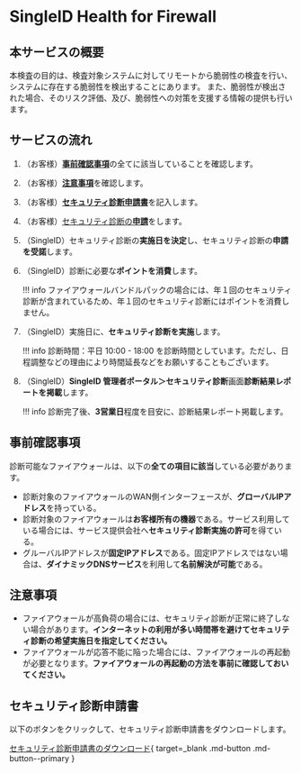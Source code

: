 # SingleID Health for Firewall
## 本サービスの概要
本検査の目的は、検査対象システムに対してリモートから脆弱性の検査を行い、システムに存在する脆弱性を検出することにあります。 また、脆弱性が検出された場合、そのリスク評価、及び、脆弱性への対策を支援する情報の提供も行います。

## サービスの流れ
1. （お客様）[**事前確認事項**](#事前確認事項)の全てに該当していることを確認します。
2. （お客様）[**注意事項**](#注意事項)を確認します。
3. （お客様）[**セキュリティ診断申請書**](#セキュリティ診断申請書)を記入します。
4. （お客様）[セキュリティ診断の**申請**](/singleid-adminguide/security_check.md)をします。
5. （SingleID）セキュリティ診断の**実施日を決定**し、セキュリティ診断の**申請を受諾**します。
6. （SingleID）診断に必要な**ポイントを消費**します。
    
    !!! info
        ファイアウォールバンドルパックの場合には、年１回のセキュリティ診断が含まれているため、年１回のセキュリティ診断にはポイントを消費しません。

7. （SingleID）実施日に、**セキュリティ診断を実施**します。

    !!! info
        診断時間：平日 10:00 - 18:00 を診断時間としています。ただし、日程調整などの理由により時間延長などをお願いすることもございます。

8. （SingleID）**SingleID 管理者ポータル＞セキュリティ診断**画面**診断結果レポートを掲載**します。

    !!! info
        診断完了後、**3営業日**程度を目安に、診断結果レポート掲載します。

## 事前確認事項
診断可能なファイアウォールは、以下の**全ての項目に該当**している必要があります。

* 診断対象のファイアウォールのWAN側インターフェースが、**グローバルIPアドレス**を持っている。
* 診断対象のファイアウォールは**お客様所有の機器**である。サービス利用している場合には、サービス提供会社へ**セキュリティ診断実施の許可**を得ている。
* グルーバルIPアドレスが**固定IPアドレス**である。固定IPアドレスではない場合は、**ダイナミックDNSサービス**を利用して**名前解決が可能**である。

## 注意事項
* ファイアウォールが高負荷の場合には、セキュリティ診断が正常に終了しない場合があります。**インターネットの利用が多い時間帯を避けてセキュリティ診断の希望実施日を指定してください。**
* ファイアウォールが応答不能に陥った場合には、ファイアウォールの再起動が必要となります。**ファイアウォールの再起動の方法を事前に確認しておいてください。**

## セキュリティ診断申請書
以下のボタンをクリックして、セキュリティ診断申請書をダウンロードします。

[セキュリティ診断申請書のダウンロード](./application_sheets/singleid_health_for_fIrewall_application_sheet.xlsx){ target=_blank .md-button .md-button--primary }
